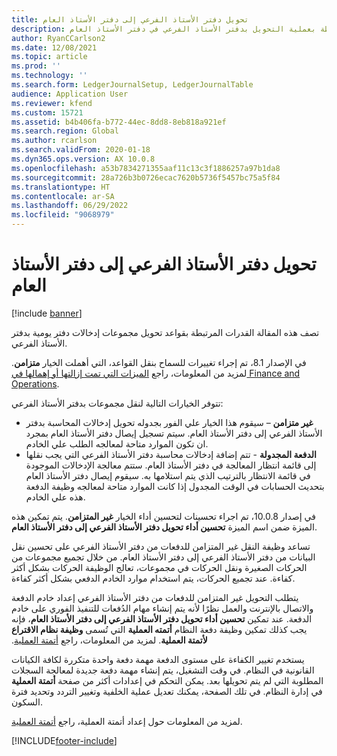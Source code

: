 ```yaml
---
title: تحويل دفتر الأستاذ الفرعي إلى دفتر الأستاذ العام
description: توضح هذه المقالة القدرات المرتبطة بعملية التحويل بدفتر الأستاذ الفرعي في دفتر الأستاذ العام.
author: RyanCCarlson2
ms.date: 12/08/2021
ms.topic: article
ms.prod: ''
ms.technology: ''
ms.search.form: LedgerJournalSetup, LedgerJournalTable
audience: Application User
ms.reviewer: kfend
ms.custom: 15721
ms.assetid: b4b406fa-b772-44ec-8dd8-8eb818a921ef
ms.search.region: Global
ms.author: rcarlson
ms.search.validFrom: 2020-01-18
ms.dyn365.ops.version: AX 10.0.8
ms.openlocfilehash: a53b7834271355aaf11c13c3f1886257a97b1da8
ms.sourcegitcommit: 28a726b3b0726ecac7620b5736f5457bc75a5f84
ms.translationtype: HT
ms.contentlocale: ar-SA
ms.lasthandoff: 06/29/2022
ms.locfileid: "9068979"
---
```

# <a name="subledger-transfer-to-the-general-ledger"></a>تحويل دفتر الأستاذ الفرعي إلى دفتر الأستاذ العام

[!include [banner](../includes/banner.md)]

تصف هذه المقالة القدرات المرتبطة بقواعد تحويل مجموعات إدخالات دفتر يومية بدفتر الأستاذ الفرعي.

في الإصدار 8.1، تم إجراء تغييرات للسماح بنقل القواعد، التي أهملت الخيار **متزامن**. لمزيد من المعلومات، راجع [الميزات التي تمت إزالتها أو إهمالها في Finance and Operations‎](../../fin-ops-core/dev-itpro/migration-upgrade/deprecated-features.md?toc=%2fdynamics365%2ffinance%2ftoc.json#finance-and-operations-81-with-platform-update-20).

تتوفر الخيارات التالية لنقل مجموعات بدفتر الأستاذ الفرعي:

- **غير متزامن** – سيقوم هذا الخيار علي الفور بجدوله تحويل إدخالات المحاسبة بدفتر الأستاذ الفرعي إلى دفتر الأستاذ العام. سيتم تسجيل إيصال دفتر الأستاذ العام بمجرد ان تكون الموارد متاحة لمعالجه الطلب علي الخادم.
- **الدفعة المجدولة** - تتم إضافة إدخالات محاسبة دفتر الأستاذ الفرعي التي يجب نقلها إلى قائمة انتظار المعالجة في دفتر الأستاذ العام. ستتم معالجة الإدخالات الموجودة في قائمة الانتظار بالترتيب الذي يتم استلامها به. سيقوم إيصال دفتر الأستاذ العام بتحديث الحسابات في الوقت المجدول إذا كانت الموارد متاحة لمعالجه وظيفة الدفعة هذه علي الخادم.

في إصدار 10.0.8، تم اجراء تحسينات لتحسين أداء الخيار **غير المتزامن**. يتم تمكين هذه الميزة ضمن اسم الميزة **تحسين أداء تحويل دفتر الأستاذ الفرعي إلى دفتر الأستاذ العام**.

تساعد وظيفة النقل غير المتزامن للدفعات من دفتر الأستاذ الفرعي على تحسين نقل البيانات من دفتر الأستاذ الفرعي إلى دفتر الأستاذ العام. من خلال تجميع مجموعات من الحركات الصغيرة ونقل الحركات في مجموعات، تعالج الوظيفة الحركات بشكل أكثر كفاءة. عند تجميع الحركات، يتم استخدام موارد الخادم الدفعي بشكل أكثر كفاءة.

يتطلب التحويل غير المتزامن للدفعات من دفتر الأستاذ الفرعي إعداد خادم الدفعة والاتصال بالإنترنت والعمل نظرًا لأنه يتم إنشاء مهام الدُفعات للتنفيذ الفوري على خادم الدفعة. عند تمكين **‬‏‫تحسين أداء تحويل دفتر الأستاذ الفرعي إلى دفتر الأستاذ العام**، فإنه يجب كذلك تمكين وظيفة دفعة النظام **‏‫أتمته العملية** التي تُسمى **وظيفة نظام الاقتراع لأتمتة العملية**. لمزيد من المعلومات، راجع [أتمتة العملية](../../fin-ops-core/dev-itpro/sysadmin/process-automation.md).

يستخدم تغيير الكفاءة على مستوى الدفعة مهمة دفعة واحدة متكررة لكافة الكيانات القانونية في النظام. في وقت التشغيل، يتم إنشاء مهمة دفعة جديدة لمعالجة السجلات المطلوبة التي لم يتم تحويلها بعد. يمكن التحكم في إعدادات أكثر من صفحة **أتمتة العملية** في إدارة النظام. في تلك الصفحة، يمكنك تعديل عملية الخلفية وتغيير التردد وتحديد فترة السكون.

لمزيد من المعلومات حول إعداد أتمتة العملية، راجع [أتمتة العملية](../../fin-ops-core/dev-itpro/sysadmin/process-automation.md).

[!INCLUDE[footer-include](../../includes/footer-banner.md)]

